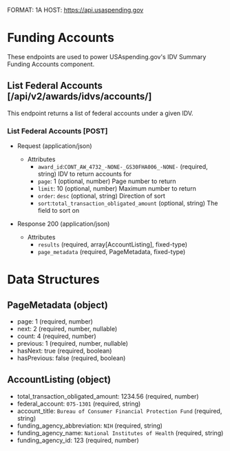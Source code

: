 FORMAT: 1A
HOST: https://api.usaspending.gov

# Funding Accounts

These endpoints are used to power USAspending.gov's IDV Summary Funding Accounts component.

## List Federal Accounts [/api/v2/awards/idvs/accounts/]

This endpoint returns a list of federal accounts under a given IDV.


### List Federal Accounts [POST]
+ Request (application/json)
    + Attributes
        + `award_id`:`CONT_AW_4732_-NONE-_GS30FHA006_-NONE-` (required, string) 
            IDV to return accounts for
        + `page`: 1 (optional, number)
            Page number to return
        + `limit`: 10 (optional, number)
            Maximum number to return
        + `order`: `desc` (optional, string)
            Direction of sort
        + `sort`:`total_transaction_obligated_amount` (optional, string)
            The field to sort on

+ Response 200 (application/json)
    + Attributes 
       + `results` (required, array[AccountListing], fixed-type)
       + `page_metadata` (required, PageMetadata, fixed-type)


# Data Structures

## PageMetadata (object)
+ page: 1 (required, number)
+ next: 2 (required, number, nullable)
+ count: 4 (required, number)
+ previous: 1 (required, number, nullable)
+ hasNext: true (required, boolean)
+ hasPrevious: false (required, boolean)

## AccountListing (object)
+ total_transaction_obligated_amount: 1234.56 (required, number)
+ federal_account: `075-1301` (required, string)
+ account_title: `Bureau of Consumer Financial Protection Fund` (required, string)
+ funding_agency_abbreviation: `NIH` (required, string)
+ funding_agency_name: `National Institutes of Health` (required, string)
+ funding_agency_id: 123 (required, number)

